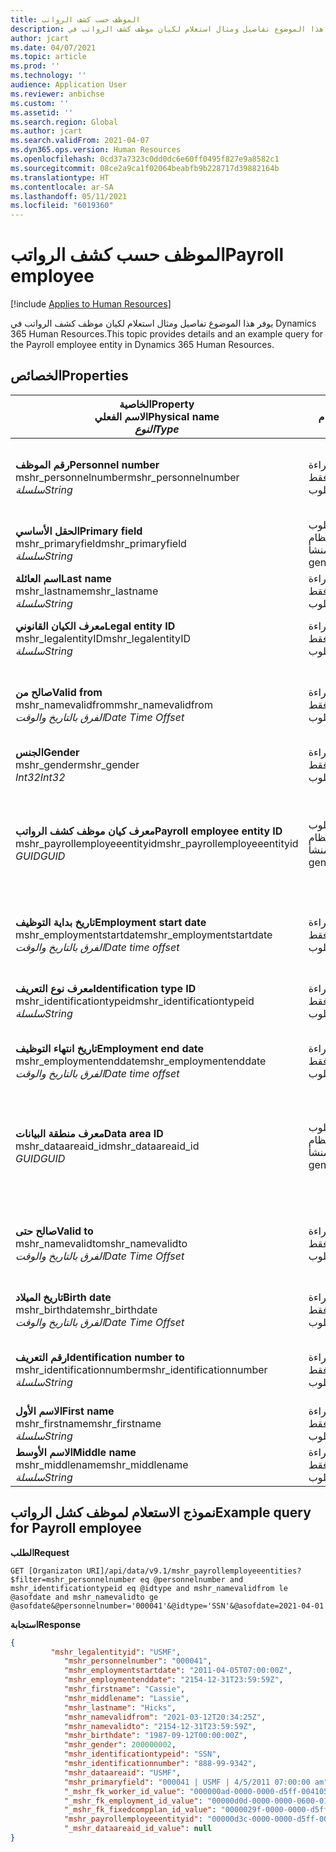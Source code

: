 ```yaml
---
title: الموظف حسب كشف الرواتب
description: يوفر هذا الموضوع تفاصيل ومثال استعلام لكيان موظف كشف الرواتب في Dynamics 365 Human Resources.
author: jcart
ms.date: 04/07/2021
ms.topic: article
ms.prod: ''
ms.technology: ''
audience: Application User
ms.reviewer: anbichse
ms.custom: ''
ms.assetid: ''
ms.search.region: Global
ms.author: jcart
ms.search.validFrom: 2021-04-07
ms.dyn365.ops.version: Human Resources
ms.openlocfilehash: 0cd37a7323c0dd0dc6e60ff0495f827e9a8582c1
ms.sourcegitcommit: 08ce2a9ca1f02064beabfb9b228717d39882164b
ms.translationtype: HT
ms.contentlocale: ar-SA
ms.lasthandoff: 05/11/2021
ms.locfileid: "6019360"
---
```

# <a name="payroll-employee"></a><span data-ttu-id="5cc75-103">الموظف حسب كشف الرواتب</span><span class="sxs-lookup"><span data-stu-id="5cc75-103">Payroll employee</span></span>

[!include [Applies to Human Resources](../includes/applies-to-hr.md)]

<span data-ttu-id="5cc75-104">يوفر هذا الموضوع تفاصيل ومثال استعلام لكيان موظف كشف الرواتب في Dynamics 365 Human Resources.</span><span class="sxs-lookup"><span data-stu-id="5cc75-104">This topic provides details and an example query for the Payroll employee entity in Dynamics 365 Human Resources.</span></span>

## <a name="properties"></a><span data-ttu-id="5cc75-105">الخصائص</span><span class="sxs-lookup"><span data-stu-id="5cc75-105">Properties</span></span>

| <span data-ttu-id="5cc75-106">الخاصية</span><span class="sxs-lookup"><span data-stu-id="5cc75-106">Property</span></span><br><span data-ttu-id="5cc75-107">**الاسم الفعلي**</span><span class="sxs-lookup"><span data-stu-id="5cc75-107">**Physical name**</span></span><br><span data-ttu-id="5cc75-108">**_النوع_**</span><span class="sxs-lookup"><span data-stu-id="5cc75-108">**_Type_**</span></span> | <span data-ttu-id="5cc75-109">استخدام</span><span class="sxs-lookup"><span data-stu-id="5cc75-109">Use</span></span> | <span data-ttu-id="5cc75-110">الوصف</span><span class="sxs-lookup"><span data-stu-id="5cc75-110">Description</span></span> |
| --- | --- | --- |
| <span data-ttu-id="5cc75-111">**رقم الموظف**</span><span class="sxs-lookup"><span data-stu-id="5cc75-111">**Personnel number**</span></span><br><span data-ttu-id="5cc75-112">mshr_personnelnumber</span><span class="sxs-lookup"><span data-stu-id="5cc75-112">mshr_personnelnumber</span></span><br><span data-ttu-id="5cc75-113">*سلسلة*</span><span class="sxs-lookup"><span data-stu-id="5cc75-113">*String*</span></span> | <span data-ttu-id="5cc75-114">للقراءة فقط</span><span class="sxs-lookup"><span data-stu-id="5cc75-114">Read-only</span></span><br><span data-ttu-id="5cc75-115">مطلوب</span><span class="sxs-lookup"><span data-stu-id="5cc75-115">Required</span></span> | <span data-ttu-id="5cc75-116">رقم الموظف الفريد الخاص بالموظف.</span><span class="sxs-lookup"><span data-stu-id="5cc75-116">The employee's unique personnel number.</span></span> |
| <span data-ttu-id="5cc75-117">**الحقل الأساسي**</span><span class="sxs-lookup"><span data-stu-id="5cc75-117">**Primary field**</span></span><br><span data-ttu-id="5cc75-118">mshr_primaryfield</span><span class="sxs-lookup"><span data-stu-id="5cc75-118">mshr_primaryfield</span></span><br><span data-ttu-id="5cc75-119">*سلسلة*</span><span class="sxs-lookup"><span data-stu-id="5cc75-119">*String*</span></span> | <span data-ttu-id="5cc75-120">مطلوب</span><span class="sxs-lookup"><span data-stu-id="5cc75-120">Required</span></span><br><span data-ttu-id="5cc75-121">النظام منشأ</span><span class="sxs-lookup"><span data-stu-id="5cc75-121">System generated</span></span> |  |
| <span data-ttu-id="5cc75-122">**اسم العائلة**</span><span class="sxs-lookup"><span data-stu-id="5cc75-122">**Last name**</span></span><br><span data-ttu-id="5cc75-123">mshr_lastname</span><span class="sxs-lookup"><span data-stu-id="5cc75-123">mshr_lastname</span></span><br><span data-ttu-id="5cc75-124">*سلسلة*</span><span class="sxs-lookup"><span data-stu-id="5cc75-124">*String*</span></span> | <span data-ttu-id="5cc75-125">للقراءة فقط</span><span class="sxs-lookup"><span data-stu-id="5cc75-125">Read only</span></span><br><span data-ttu-id="5cc75-126">مطلوب</span><span class="sxs-lookup"><span data-stu-id="5cc75-126">Required</span></span> | <span data-ttu-id="5cc75-127">اسم العائلة للموظف.</span><span class="sxs-lookup"><span data-stu-id="5cc75-127">Employee last name.</span></span> |
| <span data-ttu-id="5cc75-128">**معرف الكيان القانوني**</span><span class="sxs-lookup"><span data-stu-id="5cc75-128">**Legal entity ID**</span></span><br><span data-ttu-id="5cc75-129">mshr_legalentityID</span><span class="sxs-lookup"><span data-stu-id="5cc75-129">mshr_legalentityID</span></span><br><span data-ttu-id="5cc75-130">*سلسلة*</span><span class="sxs-lookup"><span data-stu-id="5cc75-130">*String*</span></span> | <span data-ttu-id="5cc75-131">للقراءة فقط</span><span class="sxs-lookup"><span data-stu-id="5cc75-131">Read-only</span></span><br><span data-ttu-id="5cc75-132">مطلوب</span><span class="sxs-lookup"><span data-stu-id="5cc75-132">Required</span></span> | <span data-ttu-id="5cc75-133">يحدد الكيان القانوني (الشركة).</span><span class="sxs-lookup"><span data-stu-id="5cc75-133">Specifies the legal entity (company).</span></span> |
| <span data-ttu-id="5cc75-134">**صالح من**</span><span class="sxs-lookup"><span data-stu-id="5cc75-134">**Valid from**</span></span><br><span data-ttu-id="5cc75-135">mshr_namevalidfrom</span><span class="sxs-lookup"><span data-stu-id="5cc75-135">mshr_namevalidfrom</span></span><br><span data-ttu-id="5cc75-136">*الفرق بالتاريخ والوقت*</span><span class="sxs-lookup"><span data-stu-id="5cc75-136">*Date Time Offset*</span></span> | <span data-ttu-id="5cc75-137">للقراءة فقط</span><span class="sxs-lookup"><span data-stu-id="5cc75-137">Read-only</span></span> <br><span data-ttu-id="5cc75-138">مطلوب</span><span class="sxs-lookup"><span data-stu-id="5cc75-138">Required</span></span> | <span data-ttu-id="5cc75-139">تاريخ بدء صلاحية معلومات الموظف.</span><span class="sxs-lookup"><span data-stu-id="5cc75-139">Date the employee information is valid from.</span></span>  |
| <span data-ttu-id="5cc75-140">**الجنس**</span><span class="sxs-lookup"><span data-stu-id="5cc75-140">**Gender**</span></span><br><span data-ttu-id="5cc75-141">mshr_gender</span><span class="sxs-lookup"><span data-stu-id="5cc75-141">mshr_gender</span></span><br><span data-ttu-id="5cc75-142">*Int32*</span><span class="sxs-lookup"><span data-stu-id="5cc75-142">*Int32*</span></span> | <span data-ttu-id="5cc75-143">للقراءة فقط</span><span class="sxs-lookup"><span data-stu-id="5cc75-143">Read-only</span></span><br><span data-ttu-id="5cc75-144">مطلوب</span><span class="sxs-lookup"><span data-stu-id="5cc75-144">Required</span></span> | <span data-ttu-id="5cc75-145">جنس الموظف.</span><span class="sxs-lookup"><span data-stu-id="5cc75-145">The employee's gender.</span></span> |
| <span data-ttu-id="5cc75-146">**معرف كيان موظف كشف الرواتب**</span><span class="sxs-lookup"><span data-stu-id="5cc75-146">**Payroll employee entity ID**</span></span><br><span data-ttu-id="5cc75-147">mshr_payrollemployeeentityid</span><span class="sxs-lookup"><span data-stu-id="5cc75-147">mshr_payrollemployeeentityid</span></span><br><span data-ttu-id="5cc75-148">*GUID*</span><span class="sxs-lookup"><span data-stu-id="5cc75-148">*GUID*</span></span> | <span data-ttu-id="5cc75-149">مطلوب</span><span class="sxs-lookup"><span data-stu-id="5cc75-149">Required</span></span><br><span data-ttu-id="5cc75-150">النظام منشأ</span><span class="sxs-lookup"><span data-stu-id="5cc75-150">System generated</span></span> | <span data-ttu-id="5cc75-151">قيمة معرف GUID منشأ بواسطة النظام لتعريف الموظف بشكل فريد.</span><span class="sxs-lookup"><span data-stu-id="5cc75-151">A system-generated GUID value to uniquely identify the employee.</span></span> |
| <span data-ttu-id="5cc75-152">**تاريخ بداية التوظيف**</span><span class="sxs-lookup"><span data-stu-id="5cc75-152">**Employment start date**</span></span><br><span data-ttu-id="5cc75-153">mshr_employmentstartdate</span><span class="sxs-lookup"><span data-stu-id="5cc75-153">mshr_employmentstartdate</span></span><br><span data-ttu-id="5cc75-154">*الفرق بالتاريخ والوقت*</span><span class="sxs-lookup"><span data-stu-id="5cc75-154">*Date time offset*</span></span> | <span data-ttu-id="5cc75-155">للقراءة فقط</span><span class="sxs-lookup"><span data-stu-id="5cc75-155">Read-only</span></span><br><span data-ttu-id="5cc75-156">مطلوب</span><span class="sxs-lookup"><span data-stu-id="5cc75-156">Required</span></span> | <span data-ttu-id="5cc75-157">تاريخ بدء توظيف الموظف.</span><span class="sxs-lookup"><span data-stu-id="5cc75-157">The start date of the employee's employment.</span></span> |
| <span data-ttu-id="5cc75-158">**معرف نوع التعريف**</span><span class="sxs-lookup"><span data-stu-id="5cc75-158">**Identification type ID**</span></span><br><span data-ttu-id="5cc75-159">mshr_identificationtypeid</span><span class="sxs-lookup"><span data-stu-id="5cc75-159">mshr_identificationtypeid</span></span><br><span data-ttu-id="5cc75-160">*سلسلة*</span><span class="sxs-lookup"><span data-stu-id="5cc75-160">*String*</span></span> |<span data-ttu-id="5cc75-161">للقراءة فقط</span><span class="sxs-lookup"><span data-stu-id="5cc75-161">Read-only</span></span><br><span data-ttu-id="5cc75-162">مطلوب</span><span class="sxs-lookup"><span data-stu-id="5cc75-162">Required</span></span> | <span data-ttu-id="5cc75-163">نوع التعريف المحدد للموظف.</span><span class="sxs-lookup"><span data-stu-id="5cc75-163">The identification type defined for the employee.</span></span> |
| <span data-ttu-id="5cc75-164">**تاريخ انتهاء التوظيف**</span><span class="sxs-lookup"><span data-stu-id="5cc75-164">**Employment end date**</span></span><br><span data-ttu-id="5cc75-165">mshr_employmentenddate</span><span class="sxs-lookup"><span data-stu-id="5cc75-165">mshr_employmentenddate</span></span><br><span data-ttu-id="5cc75-166">*الفرق بالتاريخ والوقت*</span><span class="sxs-lookup"><span data-stu-id="5cc75-166">*Date time offset*</span></span> | <span data-ttu-id="5cc75-167">للقراءة فقط</span><span class="sxs-lookup"><span data-stu-id="5cc75-167">Read-only</span></span><br><span data-ttu-id="5cc75-168">مطلوب</span><span class="sxs-lookup"><span data-stu-id="5cc75-168">Required</span></span> |<span data-ttu-id="5cc75-169">تاريخ انتهاء توظيف الموظف.</span><span class="sxs-lookup"><span data-stu-id="5cc75-169">The end of the employee's employment.</span></span>  |
| <span data-ttu-id="5cc75-170">**معرف منطقة البيانات**</span><span class="sxs-lookup"><span data-stu-id="5cc75-170">**Data area ID**</span></span><br><span data-ttu-id="5cc75-171">mshr_dataareaid_id</span><span class="sxs-lookup"><span data-stu-id="5cc75-171">mshr_dataareaid_id</span></span><br><span data-ttu-id="5cc75-172">*GUID*</span><span class="sxs-lookup"><span data-stu-id="5cc75-172">*GUID*</span></span> | <span data-ttu-id="5cc75-173">مطلوب</span><span class="sxs-lookup"><span data-stu-id="5cc75-173">Required</span></span> <br><span data-ttu-id="5cc75-174">النظام منشأ</span><span class="sxs-lookup"><span data-stu-id="5cc75-174">System generated</span></span> | <span data-ttu-id="5cc75-175">قيمة GUID تم إنشاؤها بواسطة النظام لتعرف الكيان القانوني (الشركة).</span><span class="sxs-lookup"><span data-stu-id="5cc75-175">System-generated GUID value identifying the legal entity (company).</span></span> |
| <span data-ttu-id="5cc75-176">**صالح حتى**</span><span class="sxs-lookup"><span data-stu-id="5cc75-176">**Valid to**</span></span><br><span data-ttu-id="5cc75-177">mshr_namevalidto</span><span class="sxs-lookup"><span data-stu-id="5cc75-177">mshr_namevalidto</span></span><br><span data-ttu-id="5cc75-178">*الفرق بالتاريخ والوقت*</span><span class="sxs-lookup"><span data-stu-id="5cc75-178">*Date Time Offset*</span></span> |  <span data-ttu-id="5cc75-179">للقراءة فقط</span><span class="sxs-lookup"><span data-stu-id="5cc75-179">Read-only</span></span><br><span data-ttu-id="5cc75-180">مطلوب</span><span class="sxs-lookup"><span data-stu-id="5cc75-180">Required</span></span> | <span data-ttu-id="5cc75-181">تاريخ انتهاء صلاحية معلومات الموظف.</span><span class="sxs-lookup"><span data-stu-id="5cc75-181">Date the employee information is valid to.</span></span> |
| <span data-ttu-id="5cc75-182">**تاريخ الميلاد**</span><span class="sxs-lookup"><span data-stu-id="5cc75-182">**Birth date**</span></span><br><span data-ttu-id="5cc75-183">mshr_birthdate</span><span class="sxs-lookup"><span data-stu-id="5cc75-183">mshr_birthdate</span></span><br><span data-ttu-id="5cc75-184">*الفرق بالتاريخ والوقت*</span><span class="sxs-lookup"><span data-stu-id="5cc75-184">*Date Time Offset*</span></span> | <span data-ttu-id="5cc75-185">للقراءة فقط</span><span class="sxs-lookup"><span data-stu-id="5cc75-185">Read-only</span></span> <br><span data-ttu-id="5cc75-186">مطلوب</span><span class="sxs-lookup"><span data-stu-id="5cc75-186">Required</span></span> | <span data-ttu-id="5cc75-187">تاريخ ميلاد الموظف.</span><span class="sxs-lookup"><span data-stu-id="5cc75-187">The employee's birth date</span></span> |
| <span data-ttu-id="5cc75-188">**رقم التعريف**</span><span class="sxs-lookup"><span data-stu-id="5cc75-188">**Identification number to**</span></span><br><span data-ttu-id="5cc75-189">mshr_identificationnumber</span><span class="sxs-lookup"><span data-stu-id="5cc75-189">mshr_identificationnumber</span></span><br><span data-ttu-id="5cc75-190">*سلسلة*</span><span class="sxs-lookup"><span data-stu-id="5cc75-190">*String*</span></span> | <span data-ttu-id="5cc75-191">للقراءة فقط</span><span class="sxs-lookup"><span data-stu-id="5cc75-191">Read-only</span></span> <br><span data-ttu-id="5cc75-192">مطلوب</span><span class="sxs-lookup"><span data-stu-id="5cc75-192">Required</span></span> |<span data-ttu-id="5cc75-193">رقم التعريف المحدد للموظف.</span><span class="sxs-lookup"><span data-stu-id="5cc75-193">The identification number defined for the employee.</span></span>  |
| <span data-ttu-id="5cc75-194">**الاسم الأول**</span><span class="sxs-lookup"><span data-stu-id="5cc75-194">**First name**</span></span><br><span data-ttu-id="5cc75-195">mshr_firstname</span><span class="sxs-lookup"><span data-stu-id="5cc75-195">mshr_firstname</span></span><br><span data-ttu-id="5cc75-196">*سلسلة*</span><span class="sxs-lookup"><span data-stu-id="5cc75-196">*String*</span></span> | <span data-ttu-id="5cc75-197">للقراءة فقط</span><span class="sxs-lookup"><span data-stu-id="5cc75-197">Read-only</span></span><br><span data-ttu-id="5cc75-198">مطلوب</span><span class="sxs-lookup"><span data-stu-id="5cc75-198">Required</span></span> | <span data-ttu-id="5cc75-199">الاسم الأول للموظف.</span><span class="sxs-lookup"><span data-stu-id="5cc75-199">Employee first name.</span></span> |
| <span data-ttu-id="5cc75-200">**الاسم الأوسط**</span><span class="sxs-lookup"><span data-stu-id="5cc75-200">**Middle name**</span></span><br><span data-ttu-id="5cc75-201">mshr_middlename</span><span class="sxs-lookup"><span data-stu-id="5cc75-201">mshr_middlename</span></span><br><span data-ttu-id="5cc75-202">*سلسلة*</span><span class="sxs-lookup"><span data-stu-id="5cc75-202">*String*</span></span> | <span data-ttu-id="5cc75-203">للقراءة فقط</span><span class="sxs-lookup"><span data-stu-id="5cc75-203">Read-only</span></span><br><span data-ttu-id="5cc75-204">مطلوب</span><span class="sxs-lookup"><span data-stu-id="5cc75-204">Required</span></span> |<span data-ttu-id="5cc75-205">الاسم الأوسط للموظف.</span><span class="sxs-lookup"><span data-stu-id="5cc75-205">Employee middle name.</span></span>  |

## <a name="example-query-for-payroll-employee"></a><span data-ttu-id="5cc75-206">نموذج الاستعلام لموظف كشل الرواتب</span><span class="sxs-lookup"><span data-stu-id="5cc75-206">Example query for Payroll employee</span></span>

<span data-ttu-id="5cc75-207">**الطلب**</span><span class="sxs-lookup"><span data-stu-id="5cc75-207">**Request**</span></span>

```http
GET [Organizaton URI]/api/data/v9.1/mshr_payrollemployeeentities?$filter=mshr_personnelnumber eq @personnelnumber and mshr_identificationtypeid eq @idtype and mshr_namevalidfrom le @asofdate and mshr_namevalidto ge @asofdate&@personnelnumber='000041'&@idtype='SSN'&@asofdate=2021-04-01
```

<span data-ttu-id="5cc75-208">**استجابة**</span><span class="sxs-lookup"><span data-stu-id="5cc75-208">**Response**</span></span>

```json
{
         "mshr_legalentityid": "USMF",
            "mshr_personnelnumber": "000041",
            "mshr_employmentstartdate": "2011-04-05T07:00:00Z",
            "mshr_employmentenddate": "2154-12-31T23:59:59Z",
            "mshr_firstname": "Cassie",
            "mshr_middlename": "Lassie",
            "mshr_lastname": "Hicks",
            "mshr_namevalidfrom": "2021-03-12T20:34:25Z",
            "mshr_namevalidto": "2154-12-31T23:59:59Z",
            "mshr_birthdate": "1987-09-12T00:00:00Z",
            "mshr_gender": 200000002,
            "mshr_identificationtypeid": "SSN",
            "mshr_identificationnumber": "888-99-9342",
            "mshr_dataareaid": "USMF",
            "mshr_primaryfield": "000041 | USMF | 4/5/2011 07:00:00 am",
            "_mshr_fk_worker_id_value": "000000ad-0000-0000-d5ff-004105000000",
            "_mshr_fk_employment_id_value": "00000d0d-0000-0000-0600-014105000000",
            "_mshr_fk_fixedcompplan_id_value": "0000029f-0000-0000-d5ff-004105000000",
            "mshr_payrollemployeeentityid": "00000d3c-0000-0000-d5ff-004105000000",
            "_mshr_dataareaid_id_value": null
}
```
